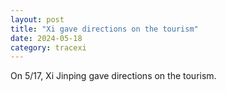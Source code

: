 ```yaml
---
layout: post
title: "Xi gave directions on the tourism"
date: 2024-05-18
category: tracexi
---
```


On 5/17, Xi Jinping gave directions on the tourism.
